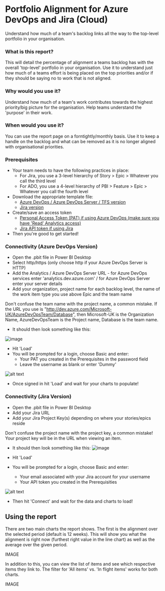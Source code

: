 # Portfolio Alignment for Azure DevOps and Jira (Cloud)
Understand how much of a team's backlog links all the way to the top-level portfolio in your organisation.

### What is this report? 
This will detail the percentage of alignment a teams backlog has with the overall 'top-level' portfolio in your organisation. Use it to understand just how much of a teams effort is being placed on the top priorities and/or if they should be saying no to work that is not aligned.

### Why would you use it? 
Understand how much of a team's work contributes towards the highest priority/big picture for the organisation. Help teams understand the 'purpose' in their work.

### When would you use it?
You can use the report page on a forntightly/monthly basis. Use it to keep a handle on the backlog and what can be removed as it is no longer aligned with organisational priorities.

### Prerequisites
* Your team needs to have the following practices in place:
  - For Jira, you use a 3-level hierarchy of Story > Epic > Whatever you call the third level
  - For ADO, you use a 4-level hierarchy of PBI > Feature > Epic > Whatever you call the fourth level
* Download the appropriate template file:
  - [Azure DevOps / Azure DevOps Server / TFS version](https://github.com/nbrown02/Capacity-Planning-Feature-Monte-Carlo/raw/main/Capacity%20Planning%20&%20Feature%20Monte%20Carlo%20(ADO).pbit)
  - [Jira version](https://github.com/nbrown02/Capacity-Planning-Feature-Monte-Carlo/raw/main/Capacity%20Planning%20&%20Feature%20Monte%20Carlo%20(Jira).pbit) 
* Create/save an access token 
  - [Personal Access Token (PAT) if using Azure DevOps (make sure you have 'Read' Analytics access)](https://docs.microsoft.com/en-us/azure/devops/organizations/accounts/use-personal-access-tokens-to-authenticate?view=azure-devops&tabs=Windows)
  - [Jira API token if using Jira](https://support.atlassian.com/atlassian-account/docs/manage-api-tokens-for-your-atlassian-account/)
* Then you're good to get started!

### Connectivity (Azure DevOps Version)
* Open the .pbit file in Power BI Desktop
* Select http/https (only choose http if your Azure DevOps Server is HTTP)
* Add the Analytics / Azure DevOps Server URL - for Azure DevOps services enter 'analytics.dev.azure.com' / for Azure DevOps Server enter your server details
* Add your organization, project name for each backlog level, the name of the work item type you use above Epic and the team name

Don't confuse the team name with the project name, a common mistake. If the URL you use is "http://dev.azure.com/Microsoft-UK/AzureDevOpsTeam/Database", then Microsoft-UK is the Organization Name, AzureDevOpsTeam is the Project name, Database is the team name.

* It should then look something like this:

![image](https://github.com/nbrown02/Capacity-Planning-Feature-Monte-Carlo/assets/29369962/16424b1e-e43e-44c9-b460-3f69c75e083e)

* Hit 'Load' 
* You will be prompted for a login, choose Basic and enter:
  - Your PAT you created in the Prerequisites in the password field
  - Leave the username as blank or enter 'Dummy'
  
![alt text](https://docs.microsoft.com/en-us/azure/devops/report/powerbi/media/authentication-7.png?view=azure-devops)

* Once signed in hit 'Load' and wait for your charts to populate!

### Connectivity (Jira Version)
* Open the .pbit file in Power BI Desktop
* Add your Jira URL 
* Add your Jira Project Key(s) depending on where your stories/epics reside

Don't confuse the project name with the project key, a common mistake! Your project key will be in the URL when viewing an item.

* It should then look something like this:
![image](https://github.com/nbrown02/Capacity-Planning-Feature-Monte-Carlo/assets/29369962/2a24cc23-d6d5-4768-9bcf-12e6bf27bc58)

* Hit 'Load' 
* You will be prompted for a login, choose Basic and enter:
  - Your email associated with your Jira account for your username
  - Your API token you created in the Prerequisities

![alt text](https://raw.githubusercontent.com/nbrown02/FlowViz-Jira/main/Screenshots/Login2.png)

* Then hit 'Connect' and wait for the data and charts to load!

## Using the report
There are two main charts the report shows. The first is the alignment over the selected period (default is 12 weeks). This will show you what the alignment is right now (furthest right value in the line chart) as well as the average over the given period.

IMAGE

In addition to this, you can view the list of items and see which respective items they link to. The filter for 'All items' vs. 'In flight items' works for both charts.

IMAGE
